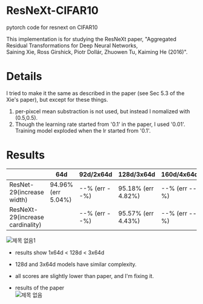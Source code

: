 # ResNeXt-CIFAR10
pytorch code for resnext on CIFAR10

This implementation is for studying the ResNeXt paper, "Aggregated Residual Transformations for Deep Neural Networks, \
Saining Xie, Ross Girshick, Piotr Dollár, Zhuowen Tu, Kaiming He (2016)".


# Details
I tried to make it the same as described in the paper (see Sec 5.3 of the Xie's paper), but except for these things.
1. per-pixcel mean substraction is not used, but instead I nomalized with (0.5,0.5).
2. Though the learning rate started from  '0.1' in the paper, I used '0.01'. Training model exploded when the lr started from '0.1'.

# Results
||64d|92d/2x64d|128d/3x64d|160d/4x64d|
|------|---|---|---|---|
|ResNet-29(increase width)|94.96% (err 5.04%)|--% (err --%)|95.18% (err 4.82%)|--% (err --%)|
|ResNeXt-29(increase cardinality)||--% (err --%)|95.57% (err 4.43%)|--% (err --%)|


![제목 없음1](https://user-images.githubusercontent.com/20814465/124403666-7f7f6e00-dd72-11eb-9dad-3023b5be890b.png)
* results show 1x64d < 128d < 3x64d
* 128d and 3x64d models have similar complexity.<br/>
* all scores are slightly lower than paper, and I'm fixing it.


* results of the paper<br/>
![제목 없음](https://user-images.githubusercontent.com/20814465/124236121-0ead3b80-db51-11eb-9b2f-cbb8b63363ec.png)

